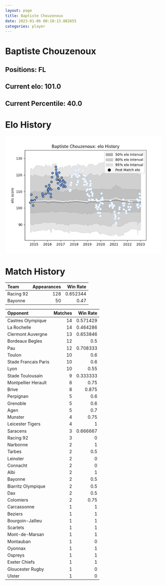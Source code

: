 ```yaml
---  
layout: page  
title: Baptiste Chouzenoux  
date: 2023-01-06 00:10:13.082655  
categories: player  
---
```

# Baptiste Chouzenoux

## Positions: FL

## Current elo: 101.0

## Current Percentile: 40.0

# Elo History


![elo history](history_BaptisteChouzenoux.png)
# Match History


| Team      |   Appearances |   Win Rate |
|:----------|--------------:|-----------:|
| Racing 92 |           128 |   0.652344 |
| Bayonne   |            50 |   0.47     |

| Opponent             |   Matches |   Win Rate |
|:---------------------|----------:|-----------:|
| Castres Olympique    |        14 |   0.571429 |
| La Rochelle          |        14 |   0.464286 |
| Clermont Auvergne    |        13 |   0.653846 |
| Bordeaux Begles      |        12 |   0.5      |
| Pau                  |        12 |   0.708333 |
| Toulon               |        10 |   0.6      |
| Stade Francais Paris |        10 |   0.6      |
| Lyon                 |        10 |   0.55     |
| Stade Toulousain     |         9 |   0.333333 |
| Montpellier Herault  |         8 |   0.75     |
| Brive                |         8 |   0.875    |
| Perpignan            |         5 |   0.6      |
| Grenoble             |         5 |   0.6      |
| Agen                 |         5 |   0.7      |
| Munster              |         4 |   0.75     |
| Leicester Tigers     |         4 |   1        |
| Saracens             |         3 |   0.666667 |
| Racing 92            |         3 |   0        |
| Narbonne             |         2 |   1        |
| Tarbes               |         2 |   0.5      |
| Leinster             |         2 |   0        |
| Connacht             |         2 |   0        |
| Albi                 |         2 |   1        |
| Bayonne              |         2 |   0.5      |
| Biarritz Olympique   |         2 |   0.5      |
| Dax                  |         2 |   0.5      |
| Colomiers            |         2 |   0.75     |
| Carcassonne          |         1 |   1        |
| Beziers              |         1 |   1        |
| Bourgoin-Jallieu     |         1 |   1        |
| Scarlets             |         1 |   1        |
| Mont-de-Marsan       |         1 |   1        |
| Montauban            |         1 |   0        |
| Oyonnax              |         1 |   1        |
| Ospreys              |         1 |   1        |
| Exeter Chiefs        |         1 |   1        |
| Gloucester Rugby     |         1 |   0        |
| Ulster               |         1 |   0        |